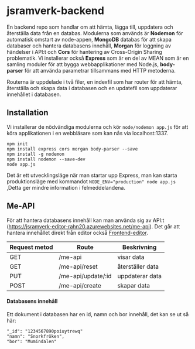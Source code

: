 # jsramverk-backend

En backend repo som handlar om att hämta, lägga till, uppdatera och återställa data från en databas. Modulerna som används är **Nodemon** för automatisk omstart av node-appen, **MongoDB** databas för att skapa databaser och hantera databasens innehåll, **Morgan** för loggning av händelser i API:t och **Cors** för hantering av Cross-Origin Sharing problematik. Vi installerar också **Express** som är en del av MEAN som är en samling moduler för att bygga webbapplikationer med Node.js, **body-parser** för att använda parametrar tillsammans med HTTP metoderna.

Routerna är uppdelade i två filer, en indexfil som har router för att hämta, återställa och skapa data i databasen och en updatefil som uppdaterar innehållet i databasen.

## Installation

Vi installerar de nödvändiga modulerna och kör `node/nodemon app.js` för att köra applikationen i en webbläsare som kan nås via localhost:1337. 
```
npm init
npm install express cors morgan body-parser --save
npm install -g nodemon
npm install nodemon --save-dev
node app.js
```
Det är ett utvecklingsläge när man startar upp Express, man kan starta produktionsläge med kommandot `NODE_ENV="production" node app.js` ,Detta ger mindre information i felmeddelandena.

## Me-API

För att hantera databasens innehåll kan man använda sig av API:t (https://jsramverk-editor-rahn20.azurewebsites.net/me-api). Det går att hantera innehållet direkt från editor också [Frontend-editor](https://www.student.bth.se/~rahn20/editor/frontend/).


| Request metod | Route                 |   Beskrivning          |
|---------------|-----------------------|------------------------|
|   GET         | /me-api               | visar data             |
|   GET         | /me-api/reset         | återställer data       |
|   PUT         | /me-api/update/:id    | uppdaterar data        |
|   POST        | /me-api/create        | skapar data            |


#### Databasens innehåll  

Ett dokument i databasen har en id, namn och bor innehåll, det kan se ut så här:

```
"_id": "1234567890poiuytrewq"
"namn": "Snorkfröken",
"bor": "Mumindalen"
```
